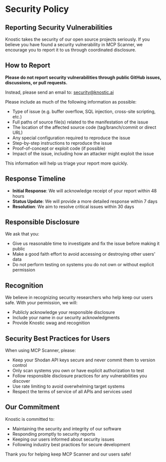 # Security Policy

## Reporting Security Vulnerabilities

Knostic takes the security of our open source projects seriously. If you believe you have found a security vulnerability in MCP Scanner, we encourage you to report it to us through coordinated disclosure.

## How to Report

**Please do not report security vulnerabilities through public GitHub issues, discussions, or pull requests.**

Instead, please send an email to: security@knostic.ai

Please include as much of the following information as possible:

- Type of issue (e.g. buffer overflow, SQL injection, cross-site scripting, etc.)
- Full paths of source file(s) related to the manifestation of the issue
- The location of the affected source code (tag/branch/commit or direct URL)
- Any special configuration required to reproduce the issue
- Step-by-step instructions to reproduce the issue
- Proof-of-concept or exploit code (if possible)
- Impact of the issue, including how an attacker might exploit the issue

This information will help us triage your report more quickly.

## Response Timeline

- **Initial Response**: We will acknowledge receipt of your report within 48 hours
- **Status Update**: We will provide a more detailed response within 7 days
- **Resolution**: We aim to resolve critical issues within 30 days

## Responsible Disclosure

We ask that you:

- Give us reasonable time to investigate and fix the issue before making it public
- Make a good faith effort to avoid accessing or destroying other users' data
- Do not perform testing on systems you do not own or without explicit permission

## Recognition

We believe in recognizing security researchers who help keep our users safe. With your permission, we will:

- Publicly acknowledge your responsible disclosure
- Include your name in our security acknowledgments
- Provide Knostic swag and recognition

## Security Best Practices for Users

When using MCP Scanner, please:

- Keep your Shodan API keys secure and never commit them to version control
- Only scan systems you own or have explicit authorization to test
- Follow responsible disclosure practices for any vulnerabilities you discover
- Use rate limiting to avoid overwhelming target systems
- Respect the terms of service of all APIs and services used

## Our Commitment

Knostic is committed to:

- Maintaining the security and integrity of our software
- Responding promptly to security reports
- Keeping our users informed about security issues
- Following industry best practices for secure development

Thank you for helping keep MCP Scanner and our users safe! 